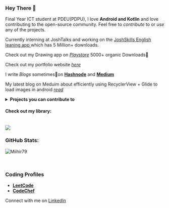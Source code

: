 ### Hey There 👋

Final Year ICT student at PDEU(PDPU), I love **Android and Kotlin** and love contributing to the open-source community.
Feel free to *contribute* to or *use* any of the projects.

Currently interning at JoshTalks and working on the <a href="https://play.google.com/store/apps/details?id=com.joshtalks.joshskills&hl=en_IN">JoshSkills English leaning  app </a> which has 5 Million+ downloads.

Check out my Drawing app on <a href="https://play.google.com/store/apps/details?id=com.mihir.drawingapp">*Playstore*</a> 5000+ organic Downloads🚀

Check out my portfolio website <a href="https://miihir79.github.io/portfolio.github.io/">*here*</a> 

I write *Blogs* sometimes📝on <a href="https://hashnode.com/@Mihir79">**Hashnode**</a> and <a href="https://medium.com/@mihirrshah02">**Medium**</a>

My latest blog on Meduim about efficiently using RecyclerView + Glide to load images in android <a href="https://medium.com/@mihirrshah02/recycler-view-glide-load-a-lot-of-images-really-fast-1434ef47174d">*read*</a>

<details> 
<summary><b>Projects you can contribute to </b></summary>
  <br/>
    1. <a href="https://github.com/gdsc-pdeu/MeraList"> MeraList </a> - A notes making application <br>
    2. <a href="https://github.com/Miihir79/BookMyShow_clone">BookMyShow_clone</a> - A app that shows recent movies and their stats <br>
    3. <a href ="https://github.com/Miihir79/TickTockClone">TickTockClone</a> - A very generic short video app.(It needs some MAJOR improvements) <br>
    4. <a href="">Podcast app</a> - An app to listen to podcast, uses itunes Api.

</details>  

#### Check out my library:
<br>
<a href="https://github.com/Miihir79/DrawingCanvas-Library">
 <img align="center" src="https://github-readme-stats.vercel.app/api/pin/?username=Miihir79&repo=DrawingCanvas-Library&theme=dark" />
</a>
<br>

### GitHub Stats:


<p><img align="center" src="https://github-readme-streak-stats.herokuapp.com/?user=Miihir79&theme=dark" alt="Miihir79" /></p>
<br>

### Coding Profiles

* <a href="https://leetcode.com/Mihir79/">**LeetCode**</a> <br>
* <a href="https://www.codechef.com/users/mihir_shah02">**CodeChef**</a>

Connect with me on [LinkedIn](https://www.linkedin.com/in/mihirshah079)
